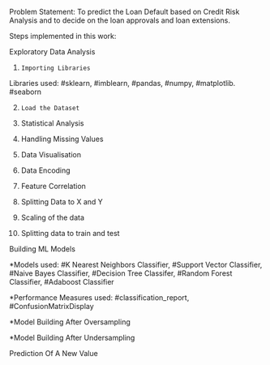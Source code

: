 Problem Statement: To predict the Loan Default based on Credit Risk Analysis and to decide on the loan approvals and loan extensions.

Steps implemented in this work:

Exploratory Data Analysis
  1.	 Importing Libraries
     
   Libraries used: #sklearn, #imblearn, #pandas, #numpy,  #matplotlib. #seaborn
   
  2.	 Load the Dataset
     
  3.	Statistical Analysis
     
  4.	Handling Missing Values
     
  5.	Data Visualisation
     
  6.	Data Encoding
      
  7.	Feature Correlation
      
  8.	Splitting Data to X and Y
      
  9.	Scaling of the data
      
  10.	Splitting data to train and test
      
Building ML Models

  *Models used:  #K Nearest Neighbors Classifier, #Support Vector Classifier,   #Naive Bayes Classifier, #Decision Tree Classifer,       #Random Forest Classifier, #Adaboost Classifier
  
  *Performance Measures used: #classification_report, #ConfusionMatrixDisplay
  
  *Model Building After Oversampling
  
  *Model Building After Undersampling
  
Prediction Of A New Value
